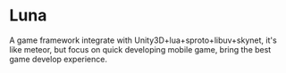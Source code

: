 # Luna
A game framework integrate with Unity3D+lua+sproto+libuv+skynet, it's like meteor, but focus on quick developing mobile game, bring the best game develop experience.

